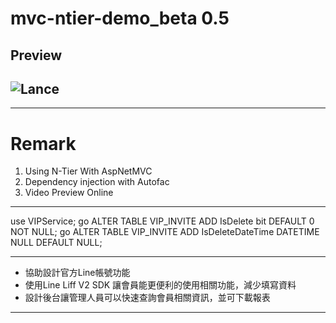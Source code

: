 # mvc-ntier-demo_beta 0.5
## Preview
![Lance](http://portal.wegames.tw/Demo.png)
--
---
# Remark
1. Using N-Tier With AspNetMVC
2. Dependency injection with Autofac
3. Video Preview Online

---
use VIPService;
go
ALTER TABLE VIP_INVITE 
ADD IsDelete bit
DEFAULT 0 NOT NULL;
go
ALTER TABLE VIP_INVITE 
ADD IsDeleteDateTime DATETIME
NULL DEFAULT NULL;


---

- 協助設計官方Line帳號功能
- 使用Line Liff V2 SDK 讓會員能更便利的使用相關功能，減少填寫資料
- 設計後台讓管理人員可以快速查詢會員相關資訊，並可下載報表



---
